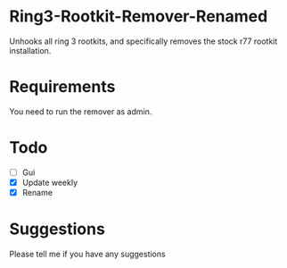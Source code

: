 # Ring3-Rootkit-Remover-Renamed



Unhooks all ring 3 rootkits, and specifically removes the stock r77 rootkit installation.

# Requirements
You need to run the remover as admin.
# Todo
- [ ] Gui
- [X] Update weekly
- [X] Rename
# Suggestions
Please tell me if you have any suggestions

